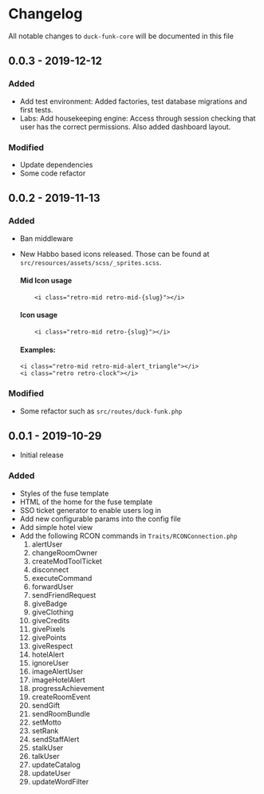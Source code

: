 # Changelog

All notable changes to `duck-funk-core` will be documented in this file

## 0.0.3 - 2019-12-12

### Added
- Add test environment: Added factories, test database migrations and first tests.
- Labs: Add housekeeping engine: Access through session checking that user has the correct permissions. Also added dashboard layout.

### Modified
- Update dependencies
- Some code refactor

## 0.0.2 - 2019-11-13

### Added
- Ban middleware
- New Habbo based icons released. Those can be found at `src/resources/assets/scss/_sprites.scss`.
   #### Mid Icon usage
   
   	```
        <i class="retro-mid retro-mid-{slug}"></i>
    ```
     
  #### Icon usage
  
  	```
        <i class="retro-mid retro-{slug}"></i>
    ```
  
  #### Examples:

	```
    <i class="retro-mid retro-mid-alert_triangle"></i>
    <i class="retro retro-clock"></i>
    ```
    

### Modified
- Some refactor such as `src/routes/duck-funk.php`

## 0.0.1 - 2019-10-29

- Initial release

### Added
- Styles of the fuse template
- HTML of the home for the fuse template
- SSO ticket generator to enable users log in
- Add new configurable params into the config file
- Add simple hotel view    
- Add the following RCON commands in `Traits/RCONConnection.php`
    1. alertUser
    2. changeRoomOwner
    3. createModToolTicket
    4. disconnect
    5. executeCommand
    6. forwardUser
    7. sendFriendRequest
    8. giveBadge
    9. giveClothing
    10. giveCredits
    11. givePixels
    12. givePoints
    13. giveRespect
    14. hotelAlert
    15. ignoreUser
    16. imageAlertUser
    17. imageHotelAlert
    18. progressAchievement
    19. createRoomEvent
    20. sendGift
    21. sendRoomBundle
    21. setMotto
    22. setRank
    23. sendStaffAlert
    24. stalkUser
    25. talkUser
    26. updateCatalog
    27. updateUser
    28. updateWordFilter

